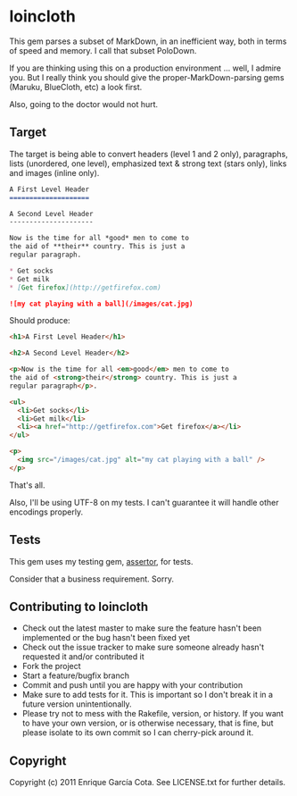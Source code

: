 loincloth
=========

This gem parses a subset of MarkDown, in an inefficient way, both in terms of speed and memory. I call that subset PoloDown.

If you are thinking using this on a production environment ... well, I admire you. But I really think you should give the proper-MarkDown-parsing gems (Maruku, BlueCloth, etc) a look first.

Also, going to the doctor would not hurt.

Target
------

The target is being able to convert headers (level 1 and 2 only), paragraphs, lists (unordered, one level), emphasized text & strong text (stars only), links and images (inline only).


``` markdown
A First Level Header
====================

A Second Level Header
---------------------

Now is the time for all *good* men to come to
the aid of **their** country. This is just a
regular paragraph.

* Get socks
* Get milk
* [Get firefox](http://getfirefox.com)

![my cat playing with a ball](/images/cat.jpg)

```

Should produce:

``` html
<h1>A First Level Header</h1>

<h2>A Second Level Header</h2>

<p>Now is the time for all <em>good</em> men to come to
the aid of <strong>their</strong> country. This is just a
regular paragraph</p>.

<ul>
  <li>Get socks</li>
  <li>Get milk</li>
  <li><a href="http://getfirefox.com">Get firefox</a></li>
</ul>

<p>
  <img src="/images/cat.jpg" alt="my cat playing with a ball" />
</p>
```

That's all.

Also, I'll be using UTF-8 on my tests. I can't guarantee it will handle other encodings properly.

Tests
-----

This gem uses my testing gem, [assertor](https://rubygems.org/gems/assertor), for tests.

Consider that a business requirement. Sorry.

Contributing to loincloth
-------------------------
 
* Check out the latest master to make sure the feature hasn't been implemented or the bug hasn't been fixed yet
* Check out the issue tracker to make sure someone already hasn't requested it and/or contributed it
* Fork the project
* Start a feature/bugfix branch
* Commit and push until you are happy with your contribution
* Make sure to add tests for it. This is important so I don't break it in a future version unintentionally.
* Please try not to mess with the Rakefile, version, or history. If you want to have your own version, or is otherwise necessary, that is fine, but please isolate to its own commit so I can cherry-pick around it.

Copyright
---------

Copyright (c) 2011 Enrique García Cota. See LICENSE.txt for
further details.


